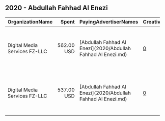 ## 2020 - Abdullah Fahhad Al Enezi 
|OrganizationName|Spent|PayingAdvertiserNames|CreativeUrls|Impressions|Genders|AgeBrackets|CountryCodes|BillingAddresses|CandidateBallotInformation|
|:---|---:|:---|:---|---:|:---|:---|:---|:---|:---|
|Digital Media Services FZ-LLC|562.00 USD|[Abdullah Fahhad Al Enezi](2020/Abdullah Fahhad Al Enezi.md)|[0](https://www.snap.com/political-ads/asset/d13abb2bc56ba821daadeaa136f0bf422422425378058c3dc85bdaeff2aeb303?mediaType=mp4)|464,573||21+|kuwait|"Media City, Knowledge Village, Choueiri Group Building,Dubai ,251589 - Dubai - U.A.E,AE"|Abdullah Fahhad Al Enezi|
|Digital Media Services FZ-LLC|537.00 USD|[Abdullah Fahhad Al Enezi](2020/Abdullah Fahhad Al Enezi.md)|[0](https://www.snap.com/political-ads/asset/47febeb9ef557b47aed1bdf0321db3fc53f37c7054ec6073aa08ed00e67eb1ef?mediaType=mp4)|443,238||21+|kuwait|"Media City, Knowledge Village, Choueiri Group Building,Dubai ,251589 - Dubai - U.A.E,AE"|Abdullah Fahhad Al Enezi|
